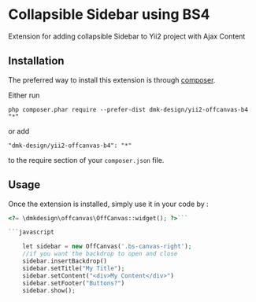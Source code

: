 Collapsible Sidebar using BS4
=============================
Extension for adding collapsible Sidebar to Yii2 project with Ajax Content

Installation
------------

The preferred way to install this extension is through [composer](http://getcomposer.org/download/).

Either run

```
php composer.phar require --prefer-dist dmk-design/yii2-offcanvas-b4 "*"
```

or add

```
"dmk-design/yii2-offcanvas-b4": "*"
```

to the require section of your `composer.json` file.


Usage
-----

Once the extension is installed, simply use it in your code by  :

```php
<?= \dmkdesign\offcanvas\OffCanvas::widget(); ?>```

```javascript

    let sidebar = new OffCanvas('.bs-canvas-right');
    //if you want the backdrop to open and close
    sidebar.insertBackdrop()
    sidebar.setTitle("My Title");
    sidebar.setContent("<div>My Content</div>")
    sidebar.setFooter("Buttons?")
    sidebar.show();


```